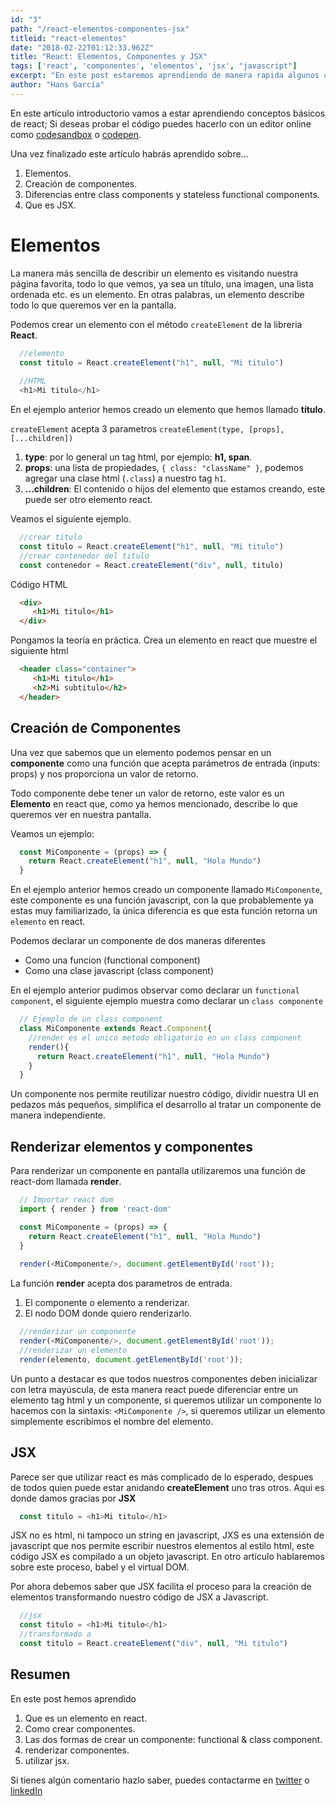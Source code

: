 ```yaml
---
id: "3"
path: "/react-elementos-componentes-jsx"
titleid: "react-elementos"
date: "2018-02-22T01:12:33.962Z"
title: "React: Elementos, Componentes y JSX"
tags: ['react', 'componentes', 'elementos', 'jsx', "javascript"]
excerpt: "En este post estaremos aprendiendo de manera rapida algunos conceptos básicos de react"
author: "Hans García"
---
```


En este artículo introductorio vamos a estar aprendiendo conceptos básicos de react; Si deseas probar el código puedes hacerlo con un editor online como [codesandbox](https://codesandbox.io) o [codepen](https://codepen.io/).

Una vez finalizado este artículo habrás aprendido sobre...

1. Elementos.
2. Creación de componentes.
3. Diferencias entre class components y stateless functional components.
4. Que es JSX.

# Elementos

La manera más sencilla de describir un elemento es visitando nuestra página favorita, todo lo que vemos, ya sea un título, una imagen, una lista ordenada etc. es un elemento.
En otras palabras, un elemento describe todo lo que queremos ver en la pantalla.

Podemos crear un elemento con el método `createElement` de la libreria **React**.

```javascript
  //elemento
  const titulo = React.createElement("h1", null, "Mi titulo")
  
  //HTML
  <h1>Mi titulo</h1>
```

En el ejemplo anterior hemos creado un elemento que hemos llamado **título**.

`createElement` acepta 3 parametros `createElement(type, [props], [...children])`

1. **type**: por lo general un tag html, por ejemplo: **h1, span**.
2. **props**: una lista de propiedades, `{ class: "className" }`, podemos agregar una clase html (`.class`) a nuestro tag `h1`.
3. **...children**: El contenido o hijos del elemento que estamos creando, este puede ser otro elemento react.

Veamos el siguiente ejemplo.

```javascript 
  //crear titulo
  const titulo = React.createElement("h1", null, "Mi titulo")
  //crear contenedor del titulo
  const contenedor = React.createElement("div", null, titulo)
```

Código HTML

```html
  <div>
     <h1>Mi titulo</h1>
  </div>
```

Pongamos la teoría en práctica.
Crea un elemento en react que muestre el siguiente html

```html 
  <header class="container">
     <h1>Mi titulo</h1>
     <h2>Mi subtitulo</h2>
  </header>
```

## Creación de Componentes

Una vez que sabemos que un elemento podemos pensar en un **componente** como una función que acepta parámetros de entrada (inputs: props) y nos proporciona un valor de retorno.

Todo componente debe tener un valor de retorno, este valor es un **Elemento** en react que, como ya hemos mencionado, describe lo que queremos ver en nuestra pantalla.

Veamos un ejemplo:

```javascript 
  const MiComponente = (props) => {
    return React.createElement("h1", null, "Hola Mundo")
  }
```

En el ejemplo anterior hemos creado un componente llamado `MiComponente`, este componente es una función javascript, con la que probablemente ya estas muy familiarizado, la única diferencia es que esta función retorna un `elemento` en react.

Podemos declarar un componente de dos maneras diferentes

- Como una funcion (functional component)
- Como una clase javascript (class component)

En el ejemplo anterior pudimos observar como declarar un ``functional component``, el siguiente ejemplo muestra como declarar un `class componente`

```javascript 
  // Ejemplo de un class component
  class MiComponente extends React.Component{
    //render es el unico metodo obligatorio en un class component
    render(){
      return React.createElement("h1", null, "Hola Mundo")
    }
  }
```

Un componente nos permite reutilizar nuestro código, dividir nuestra UI en pedazos más pequeños, simplifica el desarrollo al tratar un componente de manera independiente.

## Renderizar elementos y componentes

Para renderizar un componente en pantalla utilizaremos una función de react-dom llamada **render**.

```javascript 
  // Importar react dom
  import { render } from 'react-dom'

  const MiComponente = (props) => {
    return React.createElement("h1", null, "Hola Mundo")
  }
  
  render(<MiComponente/>, document.getElementById('root'));
```

La función **render** acepta dos parametros de entrada.

1. El componente o elemento a renderizar.
2. El nodo DOM donde quiero renderizarlo.

```javascript 
  //renderizar un componente
  render(<MiComponente/>, document.getElementById('root'));
  //renderizar un elemento
  render(elemento, document.getElementById('root'));
```

Un punto a destacar es que todos nuestros componentes deben inicializar con letra mayúscula, de esta manera react puede diferenciar entre un elemento tag html y un componente, si queremos utilizar un componente lo hacemos con la sintaxis: `<MiComponente />`, si queremos utilizar un elemento simplemente escribimos el nombre del elemento.

## JSX

Parece ser que utilizar react es más complicado de lo esperado, despues de todos quien puede estar anidando **createElement** uno tras otros.
Aqui es donde damos gracias por **JSX**

```javascript 
  const titulo = <h1>Mi titulo</h1>
```

JSX no es html, ni tampoco un string en javascript, JXS es una extensión de javascript que nos permite escribir nuestros elementos al estilo html, este código JSX es compilado a un objeto javascript. En otro artículo hablaremos sobre este proceso, babel y el virtual DOM.

Por ahora debemos saber que JSX facilita el proceso para la creación de elementos transformando nuestro código de JSX a Javascript.

```javascript 
  //jsx
  const titulo = <h1>Mi titulo</h1>
  //transformado a
  const titulo = React.createElement("div", null, "Mi titulo")
```

## Resumen

En este post hemos aprendido

1. Que es un elemento en react.
2. Como crear componentes.
3. Las dos formas de crear un componente: functional & class component.
4. renderizar componentes.
5. utilizar jsx.

Si tienes algún comentario hazlo saber, puedes contactarme en [twitter](https://twitter.com/HansLGarcia) o [linkedIn](https://www.linkedin.com/in/hansgarcia/)